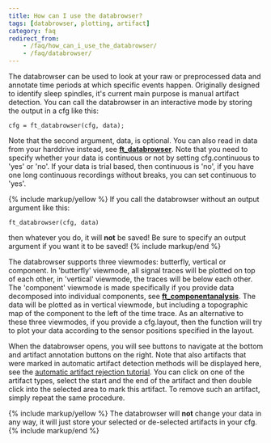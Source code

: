 ```yaml
---
title: How can I use the databrowser?
tags: [databrowser, plotting, artifact]
category: faq
redirect_from:
    - /faq/how_can_i_use_the_databrowser/
    - /faq/databrowser/
---
```


The databrowser can be used to look at your raw or preprocessed data and annotate time periods at which specific events happen. Originally designed to identify sleep spindles, it's current main purpose is manual artifact detection. You can call the databrowser in an interactive mode by storing the output in a cfg like this:

    cfg = ft_databrowser(cfg, data);

Note that the second argument, data, is optional. You can also read in data from your harddrive instead, see **[ft_databrowser](/reference/ft_databrowser)**. Note that you need to specify whether your data is continuous or not by setting cfg.continuous to 'yes' or 'no'. If your data is trial based, then continuous is 'no', if you have one long continuous recordings without breaks, you can set continuous to 'yes'.

{% include markup/yellow %}
If you call the databrowser without an output argument like this:

    ft_databrowser(cfg, data)

then whatever you do, it will **not** be saved! Be sure to specify an output argument if you want it to be saved!
{% include markup/end %}

The databrowser supports three viewmodes: butterfly, vertical or component. In 'butterfly' viewmode, all signal traces will be plotted on top of each other, in 'vertical' viewmode, the traces will be below each other. The 'component' viewmode is made specifically if you provide data decomposed into individual components, see **[ft_componentanalysis](/reference/ft_componentanalysis)**. The data will be plotted as in vertical viewmode, but including a topographic map of the component to the left of the time trace. As an alternative to these three viewmodes, if you provide a cfg.layout, then the function will try to plot your data according to the sensor positions specified in the layout.

When the databrowser opens, you will see buttons to navigate at the bottom and artifact annotation buttons on the right. Note that also artifacts that were marked in automatic artifact detection methods will be displayed here, see the [automatic artifact rejection tutorial](/tutorial/preproc/automatic_artifact_rejection). You can click on one of the artifact types, select the start and the end of the artifact and then double click into the selected area to mark this artifact. To remove such an artifact, simply repeat the same procedure.

{% include markup/yellow %}
The databrowser will **not** change your data in any way, it will just store your selected or de-selected artifacts in your cfg.
{% include markup/end %}
